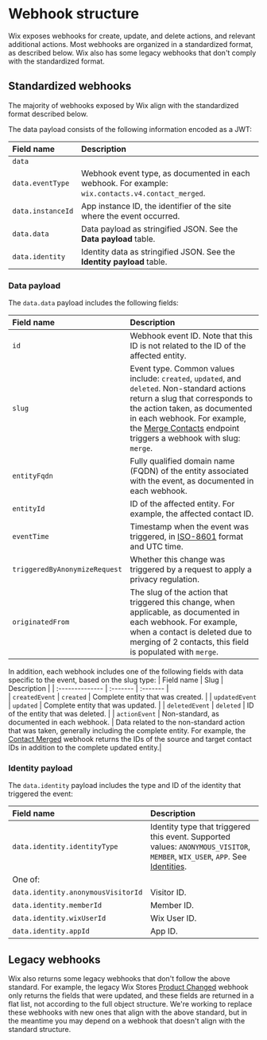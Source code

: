 # Webhook structure

Wix exposes webhooks for create, update, and delete actions, and relevant additional actions.
Most webhooks are organized in a standardized format, as described below. Wix also has some legacy webhooks that don't comply with the standardized format.

## Standardized webhooks

The majority of webhooks exposed by Wix align with the standardized format described below.

The data payload consists of the following information encoded as a JWT:

| Field name | Description | 
| :-------------- | :------- |  
| `data` | |
| `data.eventType`| Webhook event type, as documented in each webhook. For example: `wix.contacts.v4.contact_merged`. |
| `data.instanceId`| App instance ID, the identifier of the site where the event occurred. |
| `data.data`| Data payload as stringified JSON. See the **Data payload** table. |
| `data.identity` | Identity data as stringified JSON. See the **Identity payload** table. | // Identity of what??

### Data payload
The `data.data` payload includes the following fields:

| Field name | Description | 
| :-------------- | :------- |  
| `id` | Webhook event ID. Note that this ID is not related to the ID of the affected entity. |
| `slug` | Event type. Common values include: `created`, `updated`, and `deleted`. Non-standard actions return a slug that corresponds to the action taken, as documented in each webhook. For example, the [Merge Contacts](https://dev.wix.com/docs/rest/crm/members-contacts/contacts/contacts/contact-v4/merge-contacts) endpoint triggers a webhook with slug: `merge`. |
| `entityFqdn` | Fully qualified domain name (FQDN) of the entity associated with the event, as documented in each webhook. |
| `entityId` | ID of the affected entity. For example, the affected contact ID. |
| `eventTime` | Timestamp when the event was triggered, in [ISO-8601](https://en.wikipedia.org/wiki/ISO_8601) format and UTC time. |
| `triggeredByAnonymizeRequest` | Whether this change was triggered by a request to apply a privacy regulation. |
| `originatedFrom` | The slug of the action that triggered this change, when applicable, as documented in each webhook. For example, when a contact is deleted due to merging of 2 contacts, this field is populated with `merge`. |


In addition, each webhook includes one of the following fields with data specific to the event, based on the slug type:
| Field name | Slug | Description | 
| :-------------- | :------- |  :------- |  
| `createdEvent` | `created` | Complete entity that was created. |
| `updatedEvent` | `updated` | Complete entity that was updated. |
| `deletedEvent` | `deleted` | ID of the entity that was deleted. |
| `actionEvent` | Non-standard, as documented in each webhook. | Data related to the non-standard action that was taken, generally including the complete entity. For example, the [Contact Merged](https://dev.wix.com/docs/rest/crm/members-contacts/contacts/contacts/contact-v4/contact-merged) webhook returns the IDs of the source and target contact IDs in addition to the complete updated entity.|



### Identity payload

The `data.identity` payload includes the type and ID of the identity that triggered the event:

| Field name | Description | 
| :-------------- | :------- |  
| `data.identity.identityType`| Identity type that triggered this event. Supported values: `ANONYMOUS_VISITOR`, `MEMBER`, `WIX_USER`, `APP`. See [Identities](https://dev.wix.com/docs/build-apps/develop-your-app/access/about-identities).|
| One of: |
| `data.identity.anonymousVisitorId` | Visitor ID. |
| `data.identity.memberId`|  Member ID. |
| `data.identity.wixUserId` | Wix User ID. | 
| `data.identity.appId` | App ID. | 

## Legacy webhooks
Wix also returns some legacy webhooks that don't follow the above standard.
For example, the legacy Wix Stores [Product Changed](https://dev.wix.com/docs/rest/business-solutions/stores/catalog/product-changed) webhook only returns the fields that were updated, and these fields are returned in a flat list, not according to the full object structure.
We're working to replace these webhooks with new ones that align with the above standard, but in the meantime you may depend on a webhook that doesn't align with the standard structure.

